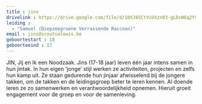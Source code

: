 ```yaml
---
title : jins
drivelink : https://drive.google.com/file/d/10XJ6SCtVuVXzn03-gLDcW6q2YSXN7dHO/preview
leiding : 
  - "Samuel (Diepzeegroene Verrassende Raccoon)"
email : jins@scoutsalowis.be
geboortestart : 18
geboorteeind : 17
---
```


JIN, Jij en Ik een Noodzaak.
Jins (17-18 jaar) leven één jaar intens samen in hun jintak.
In hun eigen ‘jonge’ stijl werken ze activiteiten, projecten en zelfs hun kamp uit.
Ze staan gedurende hun jinjaar afwisselend bij de jongere takken, om de takken en de leidingsgroep beter te leren kennen.
Al doende leren ze zo samenwerken en verantwoordelijkheid opnemen.
Hieruit groeit engagement voor de groep en voor de samenleving.
